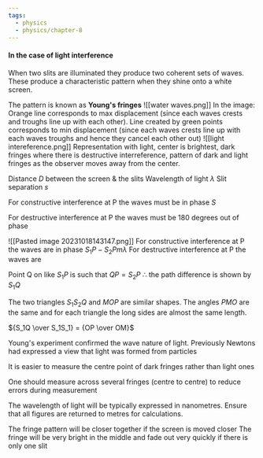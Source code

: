 ```yaml
---
tags:
  - physics
  - physics/chapter-8
---
```


#### In the case of light interference
When two slits are illuminated they produce two coherent sets of waves. These produce a characteristic pattern when they shine onto a white screen.

The pattern is known as **Young's fringes**
![[water waves.png]]
In the image: Orange line corresponds to max displacement (since each waves crests and troughs line up with each other). Line created by green points corresponds to min displacement (since each waves crests line up with each waves troughs and hence they cancel each other out)
![[light intereference.png]]
Representation with light, center is brightest, dark fringes where there is destructive interreference, pattern of dark and light fringes as the observer moves away from the center.

Distance $D$ between the screen & the slits
Wavelength of light $\lambda$
Slit separation $s$

For constructive interference at P the waves must be in phase
$S$

For destructive interference at P the waves must be 180 degrees out of phase


![[Pasted image 20231018143147.png]]
For constructive interference at P the waves are in phase $S_1P - S_2Pm \lambda$
For destructive interference at P the waves are 

Point Q on like $S_1 P$ is such that $QP = S_2P$
$\therefore$ the path difference is shown by $S_1Q$

The two triangles $S_1S_2Q$ and $MOP$ are similar shapes. The angles $PMO$ are the same and for each triangle the long sides are almost the same length. 

${S_1Q \over S_1S_1} = {OP \over OM}$


Young's experiment confirmed the wave nature of light. Previously Newtons had expressed a view that light was formed from particles

It is easier to measure the centre point of dark fringes rather than light ones

One should measure across several fringes (centre to centre) to reduce errors during measurement

The  wavelength of light will be typically expressed in nanometres. Ensure that all figures are returned to metres for calculations.

The fringe pattern will be closer together if the screen is moved closer
The fringe will be very bright in the middle and fade out very quickly if there is only one slit

